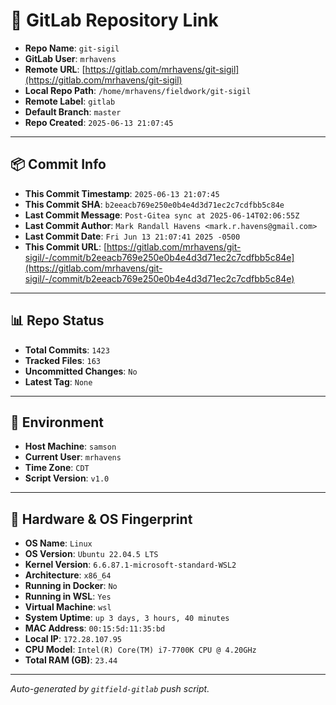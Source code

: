 # 🔗 GitLab Repository Link

- **Repo Name**: `git-sigil`
- **GitLab User**: `mrhavens`
- **Remote URL**: [https://gitlab.com/mrhavens/git-sigil](https://gitlab.com/mrhavens/git-sigil)
- **Local Repo Path**: `/home/mrhavens/fieldwork/git-sigil`
- **Remote Label**: `gitlab`
- **Default Branch**: `master`
- **Repo Created**: `2025-06-13 21:07:45`

---

## 📦 Commit Info

- **This Commit Timestamp**: `2025-06-13 21:07:45`
- **This Commit SHA**: `b2eeacb769e250e0b4e4d3d71ec2c7cdfbb5c84e`
- **Last Commit Message**: `Post-Gitea sync at 2025-06-14T02:06:55Z`
- **Last Commit Author**: `Mark Randall Havens <mark.r.havens@gmail.com>`
- **Last Commit Date**: `Fri Jun 13 21:07:41 2025 -0500`
- **This Commit URL**: [https://gitlab.com/mrhavens/git-sigil/-/commit/b2eeacb769e250e0b4e4d3d71ec2c7cdfbb5c84e](https://gitlab.com/mrhavens/git-sigil/-/commit/b2eeacb769e250e0b4e4d3d71ec2c7cdfbb5c84e)

---

## 📊 Repo Status

- **Total Commits**: `1423`
- **Tracked Files**: `163`
- **Uncommitted Changes**: `No`
- **Latest Tag**: `None`

---

## 🧽 Environment

- **Host Machine**: `samson`
- **Current User**: `mrhavens`
- **Time Zone**: `CDT`
- **Script Version**: `v1.0`

---

## 🧬 Hardware & OS Fingerprint

- **OS Name**: `Linux`
- **OS Version**: `Ubuntu 22.04.5 LTS`
- **Kernel Version**: `6.6.87.1-microsoft-standard-WSL2`
- **Architecture**: `x86_64`
- **Running in Docker**: `No`
- **Running in WSL**: `Yes`
- **Virtual Machine**: `wsl`
- **System Uptime**: `up 3 days, 3 hours, 40 minutes`
- **MAC Address**: `00:15:5d:11:35:bd`
- **Local IP**: `172.28.107.95`
- **CPU Model**: `Intel(R) Core(TM) i7-7700K CPU @ 4.20GHz`
- **Total RAM (GB)**: `23.44`

---

_Auto-generated by `gitfield-gitlab` push script._
